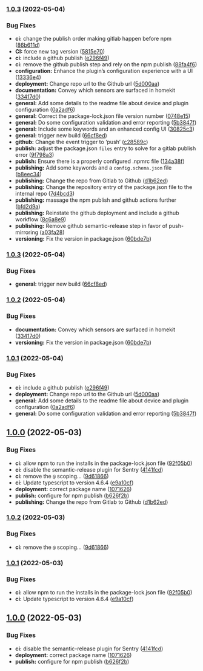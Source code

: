 ### [1.0.3](https://hr-tm-cms-git.cisco.com/collaboration_device_macros/ciscodevice_homekit_bridge/compare/v1.0.2...v1.0.3) (2022-05-04)


### Bug Fixes

* **ci:** change the publish order making gitlab happen before npm ([86b611d](https://hr-tm-cms-git.cisco.com/collaboration_device_macros/ciscodevice_homekit_bridge/commit/86b611da3084a888a580a0fc428f780e86988e3f))
* **CI:** force new tag version ([5815e70](https://hr-tm-cms-git.cisco.com/collaboration_device_macros/ciscodevice_homekit_bridge/commit/5815e7098cdd34c0944d67c0e19a98b86fec53b9))
* **ci:** include a github publish ([e296f49](https://hr-tm-cms-git.cisco.com/collaboration_device_macros/ciscodevice_homekit_bridge/commit/e296f49beda9f24b4dc4c975f5fa4bbd41f34277))
* **ci:** remove the github publish step and rely on the npm publish ([88fa4f6](https://hr-tm-cms-git.cisco.com/collaboration_device_macros/ciscodevice_homekit_bridge/commit/88fa4f6d472fc8b3fab50000af5159d621cefb06))
* **configuration:** Enhance the plugin’s configuration experience with a UI ([13336e4](https://hr-tm-cms-git.cisco.com/collaboration_device_macros/ciscodevice_homekit_bridge/commit/13336e446a7ed15d00273cc3f4c114b78cf73f7c))
* **deployment:** Change repo url to the Github url ([5d000aa](https://hr-tm-cms-git.cisco.com/collaboration_device_macros/ciscodevice_homekit_bridge/commit/5d000aa76ccbd8e8c43101a3aa9ba96eb73115f5))
* **documentation:** Convey which sensors are surfaced in homekit ([33417d0](https://hr-tm-cms-git.cisco.com/collaboration_device_macros/ciscodevice_homekit_bridge/commit/33417d0e69d72fd125d2eeac801c16aeae5f084c))
* **general:** Add some details to the readme file about device and plugin configuration ([0a2adf6](https://hr-tm-cms-git.cisco.com/collaboration_device_macros/ciscodevice_homekit_bridge/commit/0a2adf6e32ec42ada36afa8bcdb2eb5159dcf551))
* **general:** Correct the package-lock.json file version number ([0748e15](https://hr-tm-cms-git.cisco.com/collaboration_device_macros/ciscodevice_homekit_bridge/commit/0748e15133e138472b31cfc26119601ae1914690))
* **general:** Do some configuration validation and error reporting ([5b3847f](https://hr-tm-cms-git.cisco.com/collaboration_device_macros/ciscodevice_homekit_bridge/commit/5b3847f5ef722a00179d64d6941ddbed0e266b1b))
* **general:** Include some keywords and an enhanced config UI ([30825c3](https://hr-tm-cms-git.cisco.com/collaboration_device_macros/ciscodevice_homekit_bridge/commit/30825c3f99e9316c4f279d30312509d207c0bbe9))
* **general:** trigger new build ([66cf8ed](https://hr-tm-cms-git.cisco.com/collaboration_device_macros/ciscodevice_homekit_bridge/commit/66cf8ed025646145fe17dd8c65d72cdaa0a1c21d))
* **github:** Change the event trigger to ‘push’ ([c28589c](https://hr-tm-cms-git.cisco.com/collaboration_device_macros/ciscodevice_homekit_bridge/commit/c28589c027b4c3008bbd80a3659685215533b3a8))
* **publish:** adjust the package.json `files` entry to solve for a gitlab publish error ([9f798a3](https://hr-tm-cms-git.cisco.com/collaboration_device_macros/ciscodevice_homekit_bridge/commit/9f798a3f2e9d634a9337999e31cf2c22845c506d))
* **publish:** Ensure there is a properly configured .npmrc file ([134a38f](https://hr-tm-cms-git.cisco.com/collaboration_device_macros/ciscodevice_homekit_bridge/commit/134a38feeb14166d18cdd3c9f234e88a0585a94b))
* **publishing:** Add some keywords and a `config.schema.json` file ([b8eec34](https://hr-tm-cms-git.cisco.com/collaboration_device_macros/ciscodevice_homekit_bridge/commit/b8eec344099137b3bcbe38e815c081edd6352db2))
* **publishing:** Change the repo from Gitlab to Github ([d1b62ed](https://hr-tm-cms-git.cisco.com/collaboration_device_macros/ciscodevice_homekit_bridge/commit/d1b62ed5c23f33af2ecf7ca3dfd57f96d5b10cb8))
* **publishing:** Change the repository entry of the package.json file to the internal repo ([7d4bcd3](https://hr-tm-cms-git.cisco.com/collaboration_device_macros/ciscodevice_homekit_bridge/commit/7d4bcd3708959d8eb06370ede96acd9cc12bd755))
* **publishing:** massage the npm publish and github actions further ([bfd2d9a](https://hr-tm-cms-git.cisco.com/collaboration_device_macros/ciscodevice_homekit_bridge/commit/bfd2d9ac9e1c15844185a2a8caa26e5ec66c1f4a))
* **publishing:** Reinstate the github deployment and include a github workflow ([8c6a8e9](https://hr-tm-cms-git.cisco.com/collaboration_device_macros/ciscodevice_homekit_bridge/commit/8c6a8e9c3404cdf2815a7bdb22afeedb9c325b36))
* **publishing:** Remove github semantic-release step in favor of push-mirroring ([a03fa28](https://hr-tm-cms-git.cisco.com/collaboration_device_macros/ciscodevice_homekit_bridge/commit/a03fa2830e957f221986a4cdcf18233a6886b921))
* **versioning:** Fix the version in package.json ([60bde7b](https://hr-tm-cms-git.cisco.com/collaboration_device_macros/ciscodevice_homekit_bridge/commit/60bde7b2f0849a90a8ac24911ae97204180f810e))

### [1.0.3](https://github.com/csprocket777/CiscoDevice_Homekit_bridge/compare/v1.0.2...v1.0.3) (2022-05-04)


### Bug Fixes

* **general:** trigger new build ([66cf8ed](https://github.com/csprocket777/CiscoDevice_Homekit_bridge/commit/66cf8ed025646145fe17dd8c65d72cdaa0a1c21d))

### [1.0.2](https://github.com/csprocket777/CiscoDevice_Homekit_bridge/compare/v1.0.1...v1.0.2) (2022-05-04)


### Bug Fixes

* **documentation:** Convey which sensors are surfaced in homekit ([33417d0](https://github.com/csprocket777/CiscoDevice_Homekit_bridge/commit/33417d0e69d72fd125d2eeac801c16aeae5f084c))
* **versioning:** Fix the version in package.json ([60bde7b](https://github.com/csprocket777/CiscoDevice_Homekit_bridge/commit/60bde7b2f0849a90a8ac24911ae97204180f810e))

### [1.0.1](https://github.com/csprocket777/CiscoDevice_Homekit_bridge/compare/v1.0.0...v1.0.1) (2022-05-04)


### Bug Fixes

* **ci:** include a github publish ([e296f49](https://github.com/csprocket777/CiscoDevice_Homekit_bridge/commit/e296f49beda9f24b4dc4c975f5fa4bbd41f34277))
* **deployment:** Change repo url to the Github url ([5d000aa](https://github.com/csprocket777/CiscoDevice_Homekit_bridge/commit/5d000aa76ccbd8e8c43101a3aa9ba96eb73115f5))
* **general:** Add some details to the readme file about device and plugin configuration ([0a2adf6](https://github.com/csprocket777/CiscoDevice_Homekit_bridge/commit/0a2adf6e32ec42ada36afa8bcdb2eb5159dcf551))
* **general:** Do some configuration validation and error reporting ([5b3847f](https://github.com/csprocket777/CiscoDevice_Homekit_bridge/commit/5b3847f5ef722a00179d64d6941ddbed0e266b1b))

## [1.0.0](https://github.com/csprocket777/CiscoDevice_Homekit_bridge/compare/...v1.0.0) (2022-05-03)


### Bug Fixes

* **ci:** allow npm to run the installs in the package-lock.json file ([92f05b0](https://github.com/csprocket777/CiscoDevice_Homekit_bridge/commit/92f05b03e7a0c495f48924da9eda8b157c4df6ae))
* **ci:** disable the semantic-release plugin for Sentry ([4141fcd](https://github.com/csprocket777/CiscoDevice_Homekit_bridge/commit/4141fcd798ee658d5d3e8feab29b4c0b9cbed7b5))
* **ci:** remove the `@` scoping… ([9d61866](https://github.com/csprocket777/CiscoDevice_Homekit_bridge/commit/9d61866e0e21efc1fc9c06ee75b3f8dcf5c8ff24))
* **ci:** Update typescript to version 4.6.4 ([e9a10cf](https://github.com/csprocket777/CiscoDevice_Homekit_bridge/commit/e9a10cf7a82e776ad6703abcb9d025eb0b0e165f))
* **deployment:** correct package name ([1071626](https://github.com/csprocket777/CiscoDevice_Homekit_bridge/commit/1071626741de7b7e93921a5dd9f7e141c4e5beeb))
* **publish:** configure for npm publish ([b626f2b](https://github.com/csprocket777/CiscoDevice_Homekit_bridge/commit/b626f2b15eefbfb219ee24b985c3e4e74c5b4db2))
* **publishing:** Change the repo from Gitlab to Github ([d1b62ed](https://github.com/csprocket777/CiscoDevice_Homekit_bridge/commit/d1b62ed5c23f33af2ecf7ca3dfd57f96d5b10cb8))

### [1.0.2](https://hr-tm-cms-git.cisco.com/collaboration_device_macros/ciscodevice_homekit_bridge/compare/v1.0.1...v1.0.2) (2022-05-03)


### Bug Fixes

* **ci:** remove the `@` scoping… ([9d61866](https://hr-tm-cms-git.cisco.com/collaboration_device_macros/ciscodevice_homekit_bridge/commit/9d61866e0e21efc1fc9c06ee75b3f8dcf5c8ff24))

### [1.0.1](https://hr-tm-cms-git.cisco.com/collaboration_device_macros/ciscodevice_homekit_bridge/compare/v1.0.0...v1.0.1) (2022-05-03)


### Bug Fixes

* **ci:** allow npm to run the installs in the package-lock.json file ([92f05b0](https://hr-tm-cms-git.cisco.com/collaboration_device_macros/ciscodevice_homekit_bridge/commit/92f05b03e7a0c495f48924da9eda8b157c4df6ae))
* **ci:** Update typescript to version 4.6.4 ([e9a10cf](https://hr-tm-cms-git.cisco.com/collaboration_device_macros/ciscodevice_homekit_bridge/commit/e9a10cf7a82e776ad6703abcb9d025eb0b0e165f))

## [1.0.0](https://hr-tm-cms-git.cisco.com/collaboration_device_macros/ciscodevice_homekit_bridge/compare/...v1.0.0) (2022-05-03)


### Bug Fixes

* **ci:** disable the semantic-release plugin for Sentry ([4141fcd](https://hr-tm-cms-git.cisco.com/collaboration_device_macros/ciscodevice_homekit_bridge/commit/4141fcd798ee658d5d3e8feab29b4c0b9cbed7b5))
* **deployment:** correct package name ([1071626](https://hr-tm-cms-git.cisco.com/collaboration_device_macros/ciscodevice_homekit_bridge/commit/1071626741de7b7e93921a5dd9f7e141c4e5beeb))
* **publish:** configure for npm publish ([b626f2b](https://hr-tm-cms-git.cisco.com/collaboration_device_macros/ciscodevice_homekit_bridge/commit/b626f2b15eefbfb219ee24b985c3e4e74c5b4db2))
